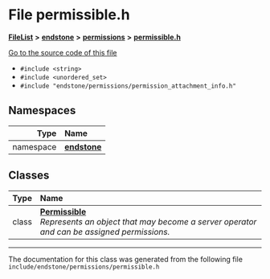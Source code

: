 

# File permissible.h



[**FileList**](files.md) **>** [**endstone**](dir_6cf277b678674f97c7a2b6b3b2447b33.md) **>** [**permissions**](dir_33a21cc2f228e5ad6b7d1bc8d0d1e9bc.md) **>** [**permissible.h**](permissible_8h.md)

[Go to the source code of this file](permissible_8h_source.md)



* `#include <string>`
* `#include <unordered_set>`
* `#include "endstone/permissions/permission_attachment_info.h"`













## Namespaces

| Type | Name |
| ---: | :--- |
| namespace | [**endstone**](namespaceendstone.md) <br> |


## Classes

| Type | Name |
| ---: | :--- |
| class | [**Permissible**](classendstone_1_1Permissible.md) <br>_Represents an object that may become a server operator and can be assigned permissions._  |



















































------------------------------
The documentation for this class was generated from the following file `include/endstone/permissions/permissible.h`

